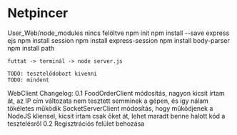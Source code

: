 # Netpincer

User_Web/node_modules nincs felöltve 
npm init
npm install --save express ejs
npm install session
npm install express-session
npm install body-parser
npm install path

    futtat -> terminál -> node server.js

    TODO: tesztelődobozt kivenni
    TODO: mindent


WebClient Changelog:
0.1
    FoodOrderClient módosítás, nagyon kicsit írtam át, az IP cím változata nem tesztett semminek a gépen, és így nálam tökéletes működik
    SocketServerClient módosítás, hogy működjenek a NodeJS kliensel, kicsit írtam csak őket át, lehet maradt benne halott kód a tesztelésről
0.2 
    Regisztrációs felület behozása